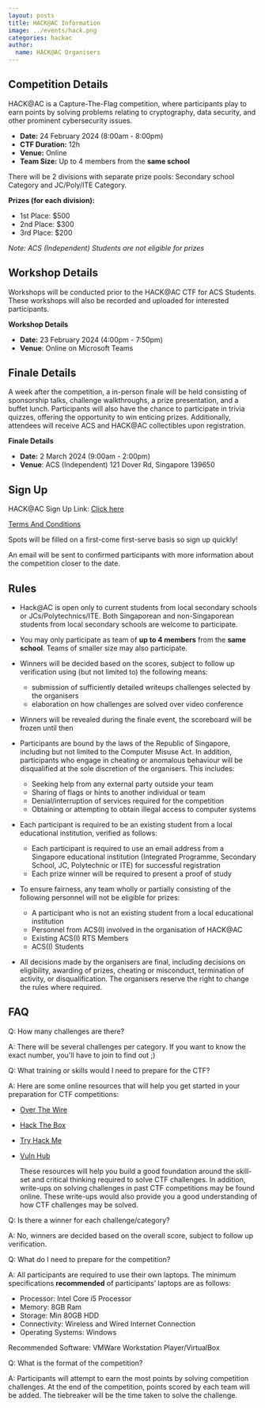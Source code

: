 ```yaml
---
layout: posts
title: HACK@AC Information
image: ../events/hack.png
categories: hackac
author:
  name: HACK@AC Organisers
---
```

## Competition Details

HACK@AC is a Capture-The-Flag competition, where participants play to earn points by solving problems relating to cryptography, data security, and other prominent cybersecurity issues.

* **Date:** 24 February 2024 (8:00am - 8:00pm)
* **CTF Duration:** 12h
* **Venue:** Online
* **Team Size:** Up to 4 members from the **same school**

There will be 2 divisions with separate prize pools: Secondary school Category and JC/Poly/ITE Category.

**Prizes (for each division):**
* 1st Place: $500
* 2nd Place: $300
* 3rd Place: $200

*Note: ACS (Independent) Students are not eligible for prizes*

## Workshop Details

Workshops will be conducted prior to the HACK@AC CTF for ACS Students. These workshops will also be recorded and uploaded for interested participants. 

**Workshop Details**  
* **Date:** 23 February 2024 (4:00pm - 7:50pm)
* **Venue**: Online on Microsoft Teams

## Finale Details

A week after the competition, a in-person finale will be held consisting of sponsorship talks, challenge walkthroughs, a prize presentation, and a buffet lunch. Participants will also have the chance to participate in trivia quizzes, offering the opportunity to win enticing prizes. Additionally, attendees will receive ACS and HACK@AC collectibles upon registration.

**Finale Details**  
* **Date:** 2 March 2024 (9:00am - 2:00pm)
* **Venue**: ACS (Independent) 121 Dover Rd, Singapore 139650

## Sign Up

HACK@AC Sign Up Link: [Click here](https://forms.office.com/r/7CJueshvk1)  

[Terms And Conditions](https://8059blank.github.io/hackac/HACK@AC-Conditions/)  

Spots will be filled on a first-come first-serve basis so sign up quickly!  

An email will be sent to confirmed participants with more information about the competition closer to the date.

## Rules

* Hack@AC is open only to current students from local secondary schools or JCs/Polytechnics/ITE. Both Singaporean and non-Singaporean students from local secondary schools are welcome to participate.

* You may only participate as team of **up to 4 members** from the **same school**. Teams of smaller size may also participate.

* Winners will be decided based on the scores, subject to follow up verification using (but not limited to) the following means:
  * submission of sufficiently detailed writeups challenges selected by the organisers
  * elaboration on how challenges are solved over video conference

* Winners will be revealed during the finale event, the scoreboard will be frozen until then

* Participants are bound by the laws of the Republic of Singapore, including but not limited to the Computer Misuse Act. In addition, participants who engage in cheating or anomalous behaviour will be disqualified at the sole discretion of the organisers. This includes:
  * Seeking help from any external party outside your team
  * Sharing of flags or hints to another individual or team
  * Denial/interruption of services required for the competition
  * Obtaining or attempting to obtain illegal access to computer systems

* Each participant is required to be an existing student from a local educational institution, verified as follows:
  * Each participant is required to use an email address from a Singapore educational institution (Integrated Programme, Secondary School, JC, Polytechnic or ITE) for successful registration
  * Each prize winner will be required to present a proof of study

* To ensure fairness, any team wholly or partially consisting of the following personnel will not be eligible for prizes:
  * A participant who is not an existing student from a local educational institution
  * Personnel from ACS(I) involved in the organisation of HACK@AC
  * Existing ACS(I) RTS Members
  * ACS(I) Students
  
* All decisions made by the organisers are final, including decisions on eligibility, awarding of prizes, cheating or misconduct, termination of activity, or disqualification. The organisers reserve the right to change the rules where required.

## FAQ

Q: How many challenges are there? 

A: There will be several challenges per category. If you want to know the exact number, you'll have to join to find out ;) 



Q: What training or skills would I need to prepare for the CTF? 

A: Here are some online resources that will help you get started in your preparation for CTF competitions:

* [Over The Wire](https://overthewire.org/wargames/)

* [Hack The Box](https://hackthebox.eu)

* [Try Hack Me](https://tryhackme.com)

* [Vuln Hub](https://vulnhub.com)

  These resources will help you build a good foundation around the skill-set and critical thinking required to solve CTF challenges. In addition, write-ups on solving challenges in past CTF competitions may be found online. These write-ups would also provide you a good understanding of how CTF challenges may be solved. 
  
  

Q: Is there a winner for each challenge/category? 

A: No, winners are decided based on the overall score, subject to follow up verification.



Q: What do I need to prepare for the competition?

A: All participants are required to use their own laptops. The minimum specifications **recommended** of participants’ laptops are as follows:

- Processor: Intel Core i5 Processor
- Memory: 8GB Ram
- Storage: Min 80GB HDD
- Connectivity: Wireless and Wired Internet Connection
- Operating Systems: Windows

Recommended Software: VMWare Workstation Player/VirtualBox



Q: What is the format of the competition?

A: Participants will attempt to earn the most points by solving competition challenges. At the end of the competition, points scored by each team will be added. The tiebreaker will be the time taken to solve the challenge.


